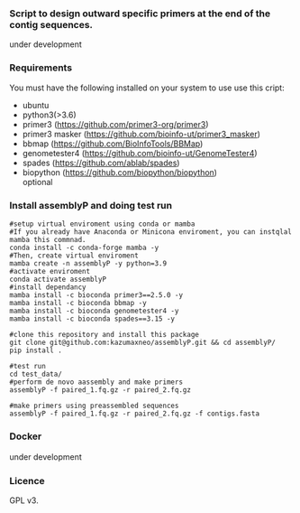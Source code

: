     
### Script to design outward specific primers at the end of the contig sequences.
under development  
  
### Requirements

You must have the following installed on your system to use use this cript:  
* ubuntu  
* python3(>3.6)  
* primer3 (<https://github.com/primer3-org/primer3>)  
* primer3 masker (<https://github.com/bioinfo-ut/primer3_masker>)  
* bbmap (<https://github.com/BioInfoTools/BBMap>)  
* genometester4 (<https://github.com/bioinfo-ut/GenomeTester4>)  
* spades (<https://github.com/ablab/spades>)  
* biopython (<https://github.com/biopython/biopython>)  
optional  



### Install assemblyP and doing test run
    #setup virtual enviroment using conda or mamba
    #If you already have Anaconda or Minicona enviroment, you can instqlal mamba this commnad. 
    conda install -c conda-forge mamba -y
    #Then, create virtual enviroment
    mamba create -n assemblyP -y python=3.9
    #activate enviroment
    conda activate assemblyP
    #install dependancy
    mamba install -c bioconda primer3==2.5.0 -y
    mamba install -c bioconda bbmap -y
    mamba install -c bioconda genometester4 -y
    mamba install -c bioconda spades==3.15 -y
        
    #clone this repository and install this package
    git clone git@github.com:kazumaxneo/assemblyP.git && cd assemblyP/
    pip install .
    
    #test run
    cd test_data/
    #perform de novo aassembly and make primers
    assemblyP -f paired_1.fq.gz -r paired_2.fq.gz
    
    #make primers using preassembled sequences
    assemblyP -f paired_1.fq.gz -r paired_2.fq.gz -f contigs.fasta


### Docker
    
under development
　
　
### Licence
GPL v3.



    
        


